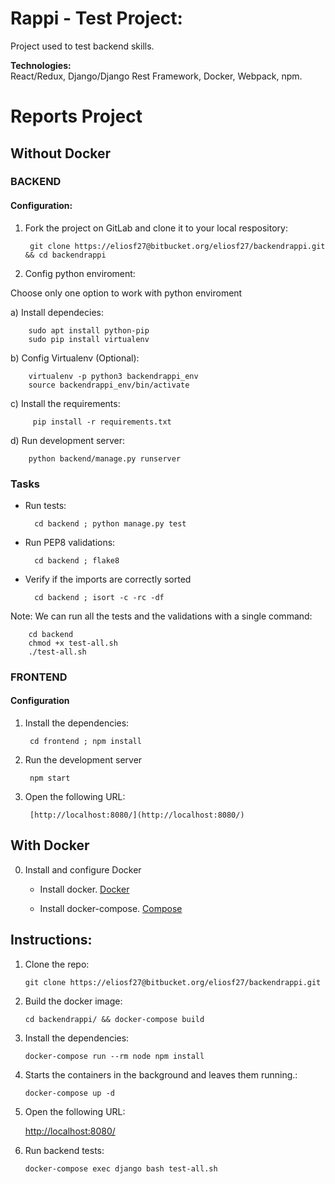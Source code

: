 # Rappi - Test Project:
Project used to test backend skills.


**Technologies:**  
   React/Redux, Django/Django Rest Framework, Docker, Webpack, npm.


# Reports Project

## Without Docker

### BACKEND
#### Configuration:

1. Fork the project on GitLab and clone it to your local respository:

        git clone https://eliosf27@bitbucket.org/eliosf27/backendrappi.git && cd backendrappi

2. Config python enviroment:

Choose only one option to work with python enviroment
    
a)  Install dependecies:
        
        sudo apt install python-pip
        sudo pip install virtualenv

b) Config Virtualenv (Optional):

        virtualenv -p python3 backendrappi_env
        source backendrappi_env/bin/activate

c) Install the requirements:

         pip install -r requirements.txt

d) Run development server:

        python backend/manage.py runserver

### Tasks
* Run tests:

        cd backend ; python manage.py test

* Run PEP8 validations:

        cd backend ; flake8

* Verify if the imports are correctly sorted

        cd backend ; isort -c -rc -df

Note: We can run all the tests and the validations with a single command:
        
        cd backend
        chmod +x test-all.sh
        ./test-all.sh

### FRONTEND
#### Configuration

1. Install the dependencies:

        cd frontend ; npm install

2. Run the development server

        npm start

3. Open the following URL:   
   
        [http://localhost:8080/](http://localhost:8080/)

## With Docker
0. Install and configure Docker

    * Install docker. [Docker](https://www.docker.com)

    * Install docker-compose. [Compose](https://docs.docker.com/compose/install/)

## Instructions:
1. Clone the repo:  
   
   `git clone https://eliosf27@bitbucket.org/eliosf27/backendrappi.git`

2. Build the docker image:  
   
   `cd backendrappi/ && docker-compose build`

3. Install the dependencies:  
   
   `docker-compose run --rm node npm install`  

4. Starts the containers in the background and leaves them running.:  
   
   `docker-compose up -d`  

5. Open the following URL:   
   
   [http://localhost:8080/](http://localhost:8080/)

6. Run backend tests:
   
   `docker-compose exec django bash test-all.sh` 
   

